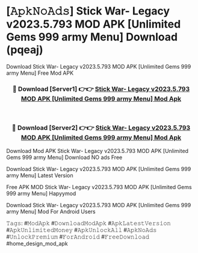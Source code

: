 # [𝙰𝚙𝚔𝙽𝚘𝙰𝚍𝚜] Stick War- Legacy v2023.5.793 MOD APK [Unlimited Gems 999 army Menu] Download (pqeaj)
Download Stick War- Legacy v2023.5.793 MOD APK [Unlimited Gems 999 army Menu] Free Mod APK

<div align="center">
<h3>🔴 Download [Server1] 👉👉 <a href="https://apkcomod.com?title=Stick_War-_Legacy_v2023.5.793_MOD_APK_[Unlimited_Gems_999_army_Menu]">Stick War- Legacy v2023.5.793 MOD APK [Unlimited Gems 999 army Menu] Mod Apk</a></h3><br>

<h3>🔴 Download [Server2] 👉👉 <a href="https://apkcomod.com?title=Stick_War-_Legacy_v2023.5.793_MOD_APK_[Unlimited_Gems_999_army_Menu]">Stick War- Legacy v2023.5.793 MOD APK [Unlimited Gems 999 army Menu] Mod Apk</a></h3>
</div>


 Download Mod APK Stick War- Legacy v2023.5.793 MOD APK [Unlimited Gems 999 army Menu] Download NO ads Free

Download Stick War- Legacy v2023.5.793 MOD APK [Unlimited Gems 999 army Menu] Latest Version

Free APK MOD Stick War- Legacy v2023.5.793 MOD APK [Unlimited Gems 999 army Menu] Hapyymod

Download Stick War- Legacy v2023.5.793 MOD APK [Unlimited Gems 999 army Menu] Mod For Android Users

𝚃𝚊𝚐𝚜: #𝙼𝚘𝚍𝙰𝚙𝚔 #𝙳𝚘𝚠𝚗𝚕𝚘𝚊𝚍𝙼𝚘𝚍𝙰𝚙𝚔 #𝙰𝚙𝚔𝙻𝚊𝚝𝚎𝚜𝚝𝚅𝚎𝚛𝚜𝚒𝚘𝚗 #𝙰𝚙𝚔𝚄𝚗𝚕𝚒𝚖𝚒𝚝𝚎𝚍𝙼𝚘𝚗𝚎𝚢 #𝙰𝚙𝚔𝚄𝚗𝚕𝚘𝚌𝚔𝙰𝚕𝚕 #𝙰𝚙𝚔𝙽𝚘𝙰𝚍𝚜 #𝚄𝚗𝚕𝚘𝚌𝚔𝙿𝚛𝚎𝚖𝚒𝚞𝚖 #𝙵𝚘𝚛𝙰𝚗𝚍𝚛𝚘𝚒𝚍 #𝙵𝚛𝚎𝚎𝙳𝚘𝚠𝚗𝚕𝚘𝚊𝚍 #home_design_mod_apk